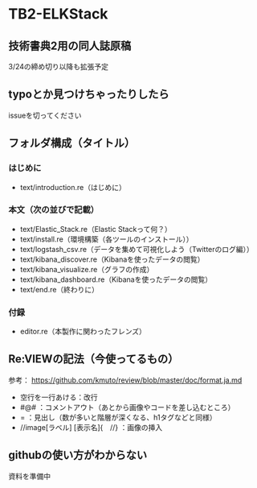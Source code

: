 # TB2-ELKStack  
## 技術書典2用の同人誌原稿
3/24の締め切り以降も拡張予定

## typoとか見つけちゃったりしたら
issueを切ってください

## フォルダ構成（タイトル）
### はじめに
  - text/introduction.re（はじめに）
### 本文（次の並びで記載）
  - text/Elastic_Stack.re（Elastic Stackって何？）
  - text/install.re（環境構築（各ツールのインストール））
  - text/logstash_csv.re（データを集めて可視化しよう（Twitterのログ編））
  - text/kibana_discover.re（Kibanaを使ったデータの閲覧）
  - text/kibana_visualize.re（グラフの作成）
  - text/kibana_dashboard.re（Kibanaを使ったデータの閲覧）
  - text/end.re（終わりに）

### 付録
  - editor.re（本製作に関わったフレンズ）

## Re:VIEWの記法（今使ってるもの）
参考：
https://github.com/kmuto/review/blob/master/doc/format.ja.md
* 空行を一行あける：改行
* #@# ：コメントアウト（あとから画像やコードを差し込むところ）
* = ：見出し（数が多いと階層が深くなる、h1タグなどと同様）
* //image[ラベル] [表示名]{　//} ：画像の挿入


## githubの使い方がわからない
資料を準備中
